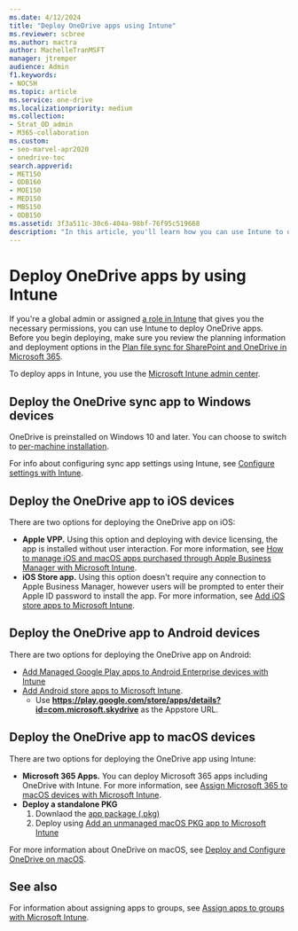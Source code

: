 ```yaml
---
ms.date: 4/12/2024
title: "Deploy OneDrive apps using Intune"
ms.reviewer: scbree
ms.author: mactra
author: MachelleTranMSFT
manager: jtremper
audience: Admin
f1.keywords:
- NOCSH
ms.topic: article
ms.service: one-drive
ms.localizationpriority: medium
ms.collection: 
- Strat_OD_admin
- M365-collaboration
ms.custom:
- seo-marvel-apr2020
- onedrive-toc
search.appverid:
- MET150
- ODB160
- MOE150
- MED150
- MBS150
- ODB150
ms.assetid: 3f3a511c-30c6-404a-98bf-76f95c519668
description: "In this article, you'll learn how you can use Intune to deploy the OneDrive mobile app to iOS and Android devices and the OneDrive sync app to Windows."
---
```


# Deploy OneDrive apps by using Intune

If you're a global admin or assigned [a role in Intune](/mem/intune/fundamentals/role-based-access-control) that gives you the necessary permissions, you can use Intune to deploy OneDrive apps. Before you begin deploying, make sure you review the planning information and deployment options in the [Plan file sync for SharePoint and OneDrive in Microsoft 365](plan-file-sync.md).

To deploy apps in Intune, you use the [Microsoft Intune admin center](https://intune.microsoft.com/?ref=AdminCenter#blade/Microsoft_Intune_DeviceSettings/AppsMenu/allApps). 

## Deploy the OneDrive sync app to Windows devices

OneDrive is preinstalled on Windows 10 and later. You can choose to switch to [per-machine installation](per-machine-installation.md).

For info about configuring sync app settings using Intune, see [Configure settings with Intune](configure-sync-intune.md).

## Deploy the OneDrive app to iOS devices

There are two options for deploying the OneDrive app on iOS:
- **Apple VPP.** Using this option and deploying with device licensing, the app is installed without user interaction. For more information, see [How to manage iOS and macOS apps purchased through Apple Business Manager with Microsoft Intune](/mem/intune/apps/vpp-apps-ios).
- **iOS Store app.** Using this option doesn't require any connection to Apple Business Manager, however users will be prompted to enter their Apple ID password to install the app. For more information, see [Add iOS store apps to Microsoft Intune](/mem/intune/apps/store-apps-ios).

## Deploy the OneDrive app to Android devices

There are two options for deploying the OneDrive app on Android:
- [Add Managed Google Play apps to Android Enterprise devices with Intune](/mem/intune/apps/apps-add-android-for-work)
- [Add Android store apps to Microsoft Intune](/mem/intune/apps/store-apps-android).
  - Use **<https://play.google.com/store/apps/details?id=com.microsoft.skydrive>** as the Appstore URL.

## Deploy the OneDrive app to macOS devices

There are two options for deploying the OneDrive app using Intune:
- **Microsoft 365 Apps.** You can deploy Microsoft 365 apps including OneDrive with Intune. For more information, see [Assign Microsoft 365 to macOS devices with Microsoft Intune](/mem/intune/apps/apps-add-office365-macos).
- **Deploy a standalone PKG**
    1. Downlaod the [app package (.pkg)](deploy-and-configure-on-macos.md)
    1. Deploy using [Add an unmanaged macOS PKG app to Microsoft Intune](/mem/intune/apps/macos-unmanaged-pkg)
  
For more information about OneDrive on macOS, see [Deploy and Configure OneDrive on macOS](deploy-and-configure-on-macos.md).

## See also
For information about assigning apps to groups, see [Assign apps to groups with Microsoft Intune](/mem/intune/apps/apps-deploy).
